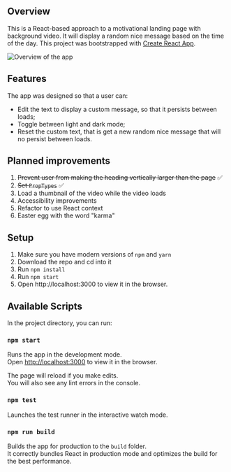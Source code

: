 ## Overview

This is a React-based approach to a motivational landing page with background video. It will display a random nice message based on the time of the day.
This project was bootstrapped with [Create React App](https://github.com/facebook/create-react-app).

![Overview of the app](https://s5.gifyu.com/images/overview.gif)

## Features

The app was designed so that a user can:
- Edit the text to display a custom message, so that it persists between loads;
- Toggle between light and dark mode;
- Reset the custom text, that is get a new random nice message that will no persist between loads.

## Planned improvements

1. ~~Prevent user from making the heading vertically larger than the page~~ ✅
2. ~~Set `PropTypes`~~ ✅
3. Load a thumbnail of the video while the video loads
4. Accessibility improvements
5. Refactor to use React context
6. Easter egg with the word "karma"

## Setup

1. Make sure you have modern versions of `npm` and `yarn`
2. Download the repo and cd into it
3. Run `npm install`
4. Run `npm start`
5. Open http://localhost:3000 to view it in the browser.

## Available Scripts

In the project directory, you can run:

### `npm start`

Runs the app in the development mode.<br />
Open [http://localhost:3000](http://localhost:3000) to view it in the browser.

The page will reload if you make edits.<br />
You will also see any lint errors in the console.

### `npm test`

Launches the test runner in the interactive watch mode.<br />

### `npm run build`

Builds the app for production to the `build` folder.<br />
It correctly bundles React in production mode and optimizes the build for the best performance.
